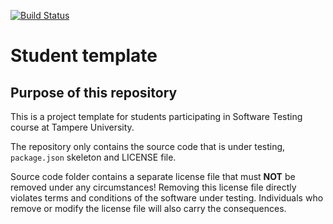 [![Build Status](https://travis-ci.org/Moppa5/COMP.SE.200-2020-assignment.svg?branch=master)](https://travis-ci.org/Moppa5/COMP.SE.200-2020-assignment)

# Student template

## Purpose of this repository

This is a project template for students participating in Software Testing course
at Tampere University.

The repository only contains the source code that is under testing, `package.json` skeleton
and LICENSE file.

Source code folder contains a separate license file that must **NOT** be removed under any circumstances!
Removing this license file directly violates terms and conditions of the software under testing.
Individuals who remove or modify the license file will also carry the consequences.
